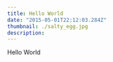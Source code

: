 ```yaml
---
title: Hello World
date: "2015-05-01T22:12:03.284Z"
thumbnail: ./salty_egg.jpg
description:
---
```


Hello World